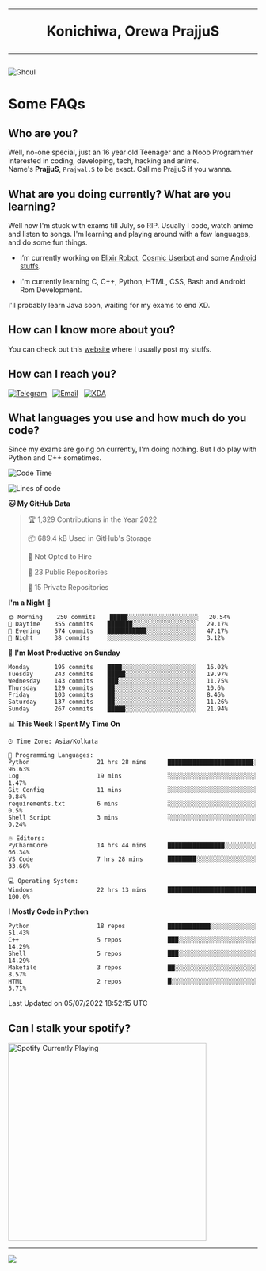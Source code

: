 <h1 align="center"><hr>Konichiwa, Orewa PrajjuS<hr></h1>


<img src="https://telegra.ph/file/6041d22c64479ee5ff802.jpg" alt="Ghoul"/>


<h1>Some FAQs</h1>


<h2>Who are you?</h2>

Well, no-one special, just an 16 year old Teenager and a Noob Programmer interested in coding, developing, tech, hacking and anime.
<br>
Name's <b>PrajjuS</b>, <code>Prajwal.S</code> to be exact. Call me PrajjuS if you wanna.


<h2>What are you doing currently? What are you learning?</h2>

Well now I'm stuck with exams till July, so RIP. Usually I code, watch anime and listen to songs. I'm learning and playing around with a few languages, and do some fun things.

- I’m currently working on <a href="https://t.me/projectelixir_bot">Elixir Robot</a>, <a href="https://github.com/SkyLab-Devs/CosmicUserbot">Cosmic Userbot</a> and some <a href="https://github.com/PrajjuS/device_xiaomi_vince">Android stuffs</a>.

- I'm currently learning C, C++, Python, HTML, CSS, Bash and Android Rom Development.

I'll probably learn Java soon, waiting for my exams to end XD.


<h2>How can I know more about you?</h2>

You can check out this <a href="https://prajjus.tk">website</a> where I usually post my stuffs.


<h2>How can I reach you?</h2>

<a href="https://t.me/PrajjuS"><img src="https://img.shields.io/badge/PrajjuS-2CA5E0?style=flat-square&logo=telegram&logoColor=white" alt="Telegram"/></a>&nbsp;&nbsp;&nbsp;<a href="theprajjus@gmail.com"><img src="https://img.shields.io/badge/theprajjus@gmail.com-D14836?style=flat-square&logo=gmail&logoColor=white" alt="Email"/></a>&nbsp;&nbsp;&nbsp;<a href="https://forum.xda-developers.com/m/prajjus.10388799/"><img src="https://img.shields.io/badge/PrajjuS-F59714?style=flat-square&logo=xda-developers&logoColor=white" alt="XDA"/></a>


<h2>What languages you use and how much do you code?</h2>

Since my exams are going on currently, I'm doing nothing. But I do play with Python and C++ sometimes.

<!--START_SECTION:waka-->
![Code Time](http://img.shields.io/badge/Code%20Time-0%20secs-blue)

![Lines of code](https://img.shields.io/badge/From%20Hello%20World%20I%27ve%20Written-24%20Thousand%20lines%20of%20code-blue)

**🐱 My GitHub Data** 

> 🏆 1,329 Contributions in the Year 2022
 > 
> 📦 689.4 kB Used in GitHub's Storage 
 > 
> 🚫 Not Opted to Hire
 > 
> 📜 23 Public Repositories 
 > 
> 🔑 15 Private Repositories  
 > 
**I'm a Night 🦉** 

```text
🌞 Morning    250 commits    █████░░░░░░░░░░░░░░░░░░░░   20.54% 
🌆 Daytime    355 commits    ███████░░░░░░░░░░░░░░░░░░   29.17% 
🌃 Evening    574 commits    ███████████░░░░░░░░░░░░░░   47.17% 
🌙 Night      38 commits     ░░░░░░░░░░░░░░░░░░░░░░░░░   3.12%

```
📅 **I'm Most Productive on Sunday** 

```text
Monday       195 commits    ████░░░░░░░░░░░░░░░░░░░░░   16.02% 
Tuesday      243 commits    █████░░░░░░░░░░░░░░░░░░░░   19.97% 
Wednesday    143 commits    ███░░░░░░░░░░░░░░░░░░░░░░   11.75% 
Thursday     129 commits    ██░░░░░░░░░░░░░░░░░░░░░░░   10.6% 
Friday       103 commits    ██░░░░░░░░░░░░░░░░░░░░░░░   8.46% 
Saturday     137 commits    ██░░░░░░░░░░░░░░░░░░░░░░░   11.26% 
Sunday       267 commits    █████░░░░░░░░░░░░░░░░░░░░   21.94%

```


📊 **This Week I Spent My Time On** 

```text
⌚︎ Time Zone: Asia/Kolkata

💬 Programming Languages: 
Python                   21 hrs 28 mins      ████████████████████████░   96.63% 
Log                      19 mins             ░░░░░░░░░░░░░░░░░░░░░░░░░   1.47% 
Git Config               11 mins             ░░░░░░░░░░░░░░░░░░░░░░░░░   0.84% 
requirements.txt         6 mins              ░░░░░░░░░░░░░░░░░░░░░░░░░   0.5% 
Shell Script             3 mins              ░░░░░░░░░░░░░░░░░░░░░░░░░   0.24%

🔥 Editors: 
PyCharmCore              14 hrs 44 mins      ████████████████░░░░░░░░░   66.34% 
VS Code                  7 hrs 28 mins       ████████░░░░░░░░░░░░░░░░░   33.66%

💻 Operating System: 
Windows                  22 hrs 13 mins      █████████████████████████   100.0%

```

**I Mostly Code in Python** 

```text
Python                   18 repos            ████████████░░░░░░░░░░░░░   51.43% 
C++                      5 repos             ███░░░░░░░░░░░░░░░░░░░░░░   14.29% 
Shell                    5 repos             ███░░░░░░░░░░░░░░░░░░░░░░   14.29% 
Makefile                 3 repos             ██░░░░░░░░░░░░░░░░░░░░░░░   8.57% 
HTML                     2 repos             █░░░░░░░░░░░░░░░░░░░░░░░░   5.71%

```



 Last Updated on 05/07/2022 18:52:15 UTC
<!--END_SECTION:waka-->


<h2>Can I stalk your spotify?</h2>

<a href="https://open.spotify.com/user/cotgk31v4nhw20gs5adb29jq5"><img src="https://spotify-readme-prajjus.vercel.app/api?theme=dark&rainbow=true" alt="Spotify Currently Playing" width="400px"/></a>


<hr>


<img src="https://komarev.com/ghpvc/?username=prajjus&label=Profile%20Views&color=000000&style=flat">

